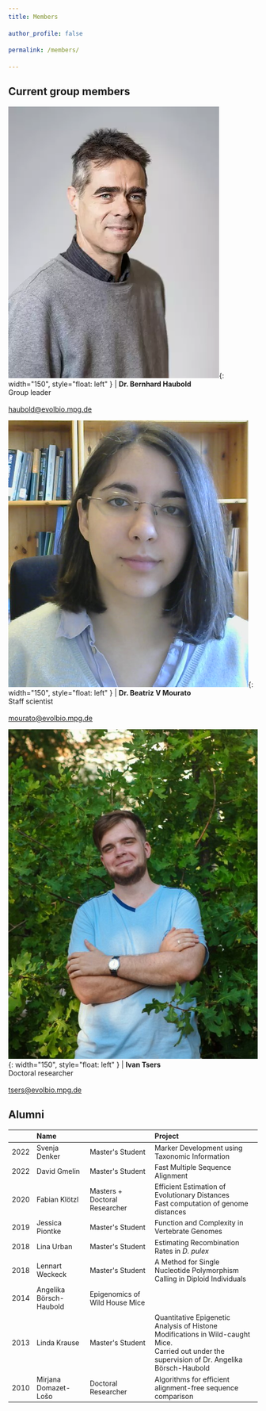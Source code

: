 ```yaml
---
title: Members

author_profile: false

permalink: /members/

---
```


## Current group members


![](/images/Bernhard.jpg){: width="150", style="float: left" } |  **Dr. Bernhard Haubold** <br>Group leader<br><br>haubold@evolbio.mpg.de 
 

![](/images/Beatriz.png){: width="150", style="float: left" } |  **Dr. Beatriz V Mourato** <br>Staff scientist<br><br>mourato@evolbio.mpg.de 

![](/images/Ivan.jpg){: width="150", style="float: left" } |  **Ivan Tsers** <br>Doctoral researcher<br><br>tsers@evolbio.mpg.de 

## Alumni

| | Name | |Project |
|-:|:-|:---|:----|
| 2022 | Svenja Denker | Master's Student| Marker Development using Taxonomic Information|
| 2022 | David Gmelin |  Master's Student| Fast Multiple Sequence Alignment|
| 2020 | Fabian Klötzl | Masters + Doctoral Researcher| Efficient Estimation of Evolutionary Distances <br>Fast computation of genome distances|
| 2019 | Jessica Piontke | Master's Student| Function and Complexity in Vertebrate Genomes|
| 2018 | Lina Urban  | Master's Student |Estimating Recombination Rates in *D. pulex*|
| 2018 | Lennart Weckeck | Master's Student| A Method for Single Nucleotide Polymorphism Calling in Diploid Individuals|
| 2014 | Angelika Börsch-Haubold | Epigenomics of Wild House Mice |
| 2013 | Linda Krause | Master's Student| Quantitative Epigenetic Analysis of Histone Modifications in Wild-caught Mice. <br>Carried out under the supervision of Dr. Angelika Börsch-Haubold|
| 2010 | Mirjana Domazet-Lošo | Doctoral Researcher| Algorithms for efficient alignment-free sequence comparison|






